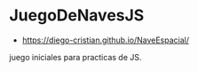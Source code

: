 ﻿# JuegoDeNavesJS


- https://diego-cristian.github.io/NaveEspacial/

 
juego iniciales para practicas de JS.

